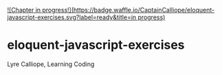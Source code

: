 [![Chapter in progress!](https://badge.waffle.io/CaptainCalliope/eloquent-javascript-exercises.svg?label=ready&title=in progress)](http://waffle.io/CaptainCalliope/eloquent-javascript-exercises) 
# eloquent-javascript-exercises
Lyre Calliope, Learning Coding 
